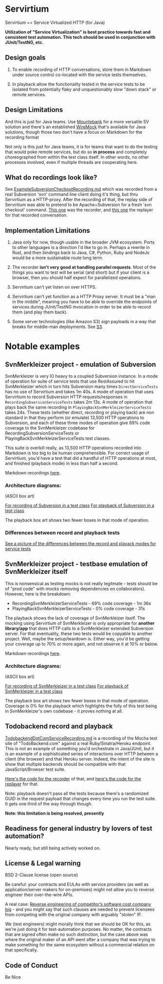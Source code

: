 # Servirtium

Servirtium == Service Virtualized HTTP (for Java)

**Utilization of "Service Virtualization" is best practice towards fast and 
consistent test automation. This tech should be used in conjunction with 
JUnit/TestNG, etc.**

## Design goals 

1. To enable recording of HTTP conversations, store them in Markdown under source control co-located with 
the service tests themselves. 

2. In playback allow the functionality tested in the service tests to be isolated from potentially flaky 
and unquestionably slow "down stack" or remote services.

## Design Limitations

And this is just for Java teams. Use [Mountebank](http://mbtest.org) for a more versatile SV 
solution and there's an established [WireMock](http://wiremock.org/) that's available for Java 
solutions, though those two don't have a focus on Markdown for the recording format

Not only is this just for Java teams, it is for teams that want to do the testing that would 
poke remote services, but do so **in process** and completely choreographed from within the test class
itself. In other words, no other processes involved, even if multiple threads are cooperating 
here. 

## What do recordings look like?

See [ExampleSubversionCheckoutRecording.md](https://github.com/paul-hammant/servirtium/blob/master/src/test/resources/ExampleSubversionCheckoutRecording.md) 
which was recorded from a real Subversion 'svn' command line client doing it's thing, but 
thru Servirtium as a HTTP-proxy. After the recording of that, the replay side of Servirtium was able 
to pretend to be Apache+Subversion for a fresh 'svn checkout' command. 
[This one](https://github.com/paul-hammant/servirtium/blob/master/src/test/java/com/paulhammant/servirtium/SubversionCheckoutRecorderMain.java) 
was the recorder, and [this one](https://github.com/paul-hammant/servirtium/blob/master/src/test/java/com/paulhammant/servirtium/SubversionCheckoutReplayerMain.java) 
the replayer for that recorded conversation.

## Implementation Limitations

1. Java only for now, though usable in the broader JVM ecosystem. Ports to other languages 
is a direction I'd like to go in. Perhaps a rewrite in Rust, and then bindings back to Java, C#, 
Python, Ruby and NodeJs would be a more sustainable route long term.

2. The recorder **isn't very good at handling parallel requests**. Most of the 
things you want to test will be serial (and  short) but if your client is a browser, 
then you should half expect for parallelized operations.

3. Servirtium can't yet listen on over HTTPS.

4. Servirtium can't yet function as a HTTP Proxy server. It must be a "man in the middle", 
meaning you have to be able to override the endpoints of services during JUnit/TestNG invocation 
in order to be able to record them (and play them back).
 
5. Some server technologies (like Amazon S3) sign payloads in a way that breaks for middle-man 
deployments. See [S3](https://github.com/paul-hammant/servirtium/wiki/S3).
 
# Notable examples

## SvnMerkleizer project - emulation of Subversion

SvnMerkleizer is very IO heavy to a coupled Subversion instance.  In a mode of operation 
for suite of service tests that use RestAssured to hit SvnMerkleizer which in turn hits Subversion many
times `DirectServiceTests` has no use of Servirtium and takes 1m 40s. A mode of operation that 
uses Servirtium to
record Subversion HTTP requests/responses in `RecordingSubversionServiceTests` takes 2m 13s. A mode of operation that 
plays back the same recording in `PlayingBackSvnMerkleizerServiceTests` takes 24s. 
These tests (whether direct, recording or playing back) are non standard in that they perform (or emulate) 13,500 HTTP 
operations to Subversion, and each of these three modes of operation give 69% code 
coverage to the SvnMerkleizer codebase for RecordingSubversionServiceTests or 
PlayingBackSvnMerkleizerServiceTests test classes.

This suite is overkill really, as 13,500 HTTP operations recorded into Markdown is too big to be human comprehensible.
For correct usage of Servirtium, you'd have a test that did a handful of HTTP operations at most, and finished 
(playback mode) in less than half a second.

Markdown recordings [here](https://github.com/paul-hammant/SvnMerkleizer/tree/master/src/test/mocks/subversion).

### Architecture diagrams:

(ASCII box art)

[For recording of Subversion in a test class](https://github.com/paul-hammant/SvnMerkleizer/blob/master/src/test/java/com/paulhammant/svnmerkleizer/hiddengetroutes/recorded/subversion/RecordingSubversionServiceTests.java#L59)
[For playback of Subversion in a test class](https://github.com/paul-hammant/SvnMerkleizer/blob/master/src/test/java/com/paulhammant/svnmerkleizer/hiddengetroutes/recorded/subversion/PlayingBackSubversionServiceTests.java#L57)

The playback box art shows two fewer boxes in that mode of operation.  

### Differences between record and playback tests

[See a picture of the differences between the record and playack modes for service tests](SvnMerkleizer_More_Info.md)

## SvnMerkleizer project - testbase emulation of SvnMerkleizer itself

This is nonsensical as testing mocks is not really legitmate - tests should be of "prod code" with mocks removing dependencies 
on collaborators). However, here is the breakdown:

* RecordingSvnMerkleizerServiceTests - 69% code coverage - 1m 36s
* PlayingBackSvnMerkleizerServiceTests - 0% code coverage - 31s  

The playback shows the lack of coverage of SvnMerkleizer itself. The mocking using Servirtium of SvnMerkleizer is only 
appropriate for **another library/app** that does HTTP calls to a SvnMerkleizer extended Subversion server. For that 
eventuality, these two tests would be copyable to another project. Well, maybe the setup/teardown is. Either way, you'd 
be getting your coverage up to 70% or more again, and not observe it at 10% or below.

Markdown recordings [here](https://github.com/paul-hammant/SvnMerkleizer/tree/master/src/test/mocks/svnmerkleizer).

### Architecture diagrams:

(ASCII box art)

[For recording of SvnMerkleizer in a test class](https://github.com/paul-hammant/SvnMerkleizer/blob/master/src/test/java/com/paulhammant/svnmerkleizer/hiddengetroutes/recorded/svnmerkleizer/RecordingSvnMerkleizerServiceTests.java#L59)
[For playback of SvnMerkleizer in a test class](https://github.com/paul-hammant/SvnMerkleizer/blob/master/src/test/java/com/paulhammant/svnmerkleizer/hiddengetroutes/recorded/svnmerkleizer/PlayingBackSvnMerkleizerServiceTests.java#L55)

The playback box art shows two fewer boxes in that mode of operation.  Coverage is 0% for the 
playback which highlights the folly of this test being in SvnMerkleizer's own codebase - it proves 
nothing at all.


## Todobackend record and playback

[TodobackendDotComServiceRecording.md](https://github.com/paul-hammant/servirtium/blob/master/src/test/resources/TodobackendDotComServiceRecording.md) 
is a recording of the Mocha test site of "TodoBackend.com" against a real Ruby/Sinatra/Heroku 
endpoint. This is not an example of something you'd orchestrate in Java/JUnit, but it is 
an example of a sophisticated series of interactions over HTTP between a client (the browser) 
and that Heroku server. Indeed, the intent of the site is show that multiple backends should be
compatible with that JavaScript/Browser test suite.

[Here's the code for the recorder](https://github.com/paul-hammant/servirtium/blob/master/src/test/java/com/paulhammant/servirtium/SubversionCheckoutRecorderMain.java) 
of that, and [here's the code for the replayer](https://github.com/paul-hammant/servirtium/blob/master/src/test/java/com/paulhammant/servirtium/SubversionCheckoutReplayerMain.java)
for that.  

Note: playback doesn't pass all the tests because there's a randomized GUID in the request 
payload that changes every time you run the test suite. It gets one third of the way through though.

**Note: this limitation is being resolved, presently**

## Readiness for general industry by lovers of test automation?

Nearly ready, but still being actively worked on.

## License & Legal warning

BSD 2-Clause license (open source)

Be careful: your contracts and EULAs with service providers 
(as well as application/server makers for on-premises) might not allow you to 
reverse engineer their over-the-wire APIs.  

A real case: [Reverse engineering of competitor’s software cost company big](http://blog.internetcases.com/2017/10/24/reverse-engineering-of-competitors-software-cost-company-big/) - and you might say that such clauses are needed to prevent licensees from competing with the original company with arguably "stolen" IP. 

We (test engineers) might morally think that we should be OK for this, as we're just doing it for 
test-automation purposes. No matter, the contracts that are signed often make no such distinction, but 
the case above was where the original maker of an API went after a company that was trying to make 
something for the same ecosystem without a commercial relation on that specifically.

## Code of Conduct

Be Nice